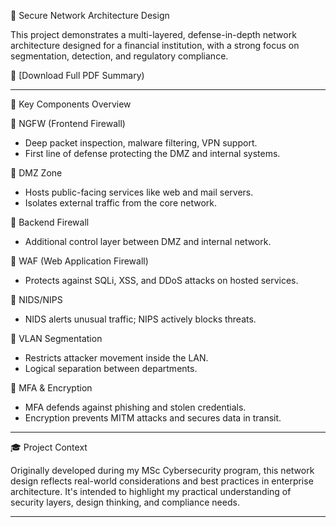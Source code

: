 🔐 Secure Network Architecture Design

This project demonstrates a multi-layered, defense-in-depth network architecture designed for a financial institution, with a strong focus on segmentation, detection, and regulatory compliance.

📄 [Download Full PDF Summary)

---

🔰 Key Components Overview

🔹 NGFW (Frontend Firewall)
- Deep packet inspection, malware filtering, VPN support.
- First line of defense protecting the DMZ and internal systems.

🔹 DMZ Zone
- Hosts public-facing services like web and mail servers.
- Isolates external traffic from the core network.

🔹 Backend Firewall
- Additional control layer between DMZ and internal network.

🔹 WAF (Web Application Firewall)
- Protects against SQLi, XSS, and DDoS attacks on hosted services.

🔹 NIDS/NIPS
- NIDS alerts unusual traffic; NIPS actively blocks threats.

🔹 VLAN Segmentation
- Restricts attacker movement inside the LAN.
- Logical separation between departments.

🔹 MFA & Encryption
- MFA defends against phishing and stolen credentials.
- Encryption prevents MITM attacks and secures data in transit.

---

🎓 Project Context

Originally developed during my MSc Cybersecurity program, this network design reflects real-world considerations and best practices in enterprise architecture. It's intended to highlight my practical understanding of security layers, design thinking, and compliance needs.

---
